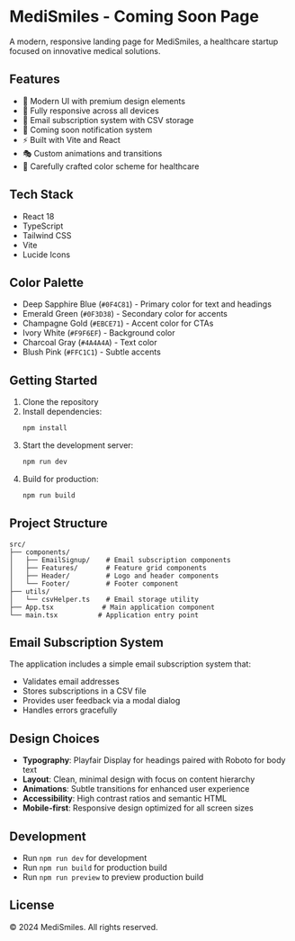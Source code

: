 # MediSmiles - Coming Soon Page

A modern, responsive landing page for MediSmiles, a healthcare startup focused on innovative medical solutions.

## Features

- 🎨 Modern UI with premium design elements
- 📱 Fully responsive across all devices
- 📧 Email subscription system with CSV storage
- 🎯 Coming soon notification system
- ⚡ Built with Vite and React
- 🎭 Custom animations and transitions
- 🎨 Carefully crafted color scheme for healthcare

## Tech Stack

- React 18
- TypeScript
- Tailwind CSS
- Vite
- Lucide Icons

## Color Palette

- Deep Sapphire Blue (`#0F4C81`) - Primary color for text and headings
- Emerald Green (`#0F3D38`) - Secondary color for accents
- Champagne Gold (`#EBCE71`) - Accent color for CTAs
- Ivory White (`#F9F6EF`) - Background color
- Charcoal Gray (`#4A4A4A`) - Text color
- Blush Pink (`#FFC1C1`) - Subtle accents

## Getting Started

1. Clone the repository
2. Install dependencies:
   ```bash
   npm install
   ```
3. Start the development server:
   ```bash
   npm run dev
   ```
4. Build for production:
   ```bash
   npm run build
   ```

## Project Structure

```
src/
├── components/
│   ├── EmailSignup/    # Email subscription components
│   ├── Features/       # Feature grid components
│   ├── Header/         # Logo and header components
│   └── Footer/         # Footer component
├── utils/
│   └── csvHelper.ts    # Email storage utility
├── App.tsx            # Main application component
└── main.tsx          # Application entry point
```

## Email Subscription System

The application includes a simple email subscription system that:
- Validates email addresses
- Stores subscriptions in a CSV file
- Provides user feedback via a modal dialog
- Handles errors gracefully

## Design Choices

- **Typography**: Playfair Display for headings paired with Roboto for body text
- **Layout**: Clean, minimal design with focus on content hierarchy
- **Animations**: Subtle transitions for enhanced user experience
- **Accessibility**: High contrast ratios and semantic HTML
- **Mobile-first**: Responsive design optimized for all screen sizes

## Development

- Run `npm run dev` for development
- Run `npm run build` for production build
- Run `npm run preview` to preview production build

## License

© 2024 MediSmiles. All rights reserved.